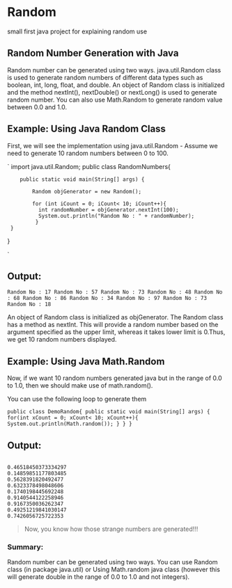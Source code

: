 # Random
small first java project for explaining random use

## Random Number Generation with Java
Random number can be generated using two ways. java.util.Random class is used to generate random numbers of different data types such as boolean, int, long, float, and double. An object of Random class is initialized and the method nextInt(), nextDouble() or nextLong() is used to generate random number. You can also use Math.Random to generate random value between 0.0 and 1.0.

## Example: Using Java Random Class
First, we will see the implementation using java.util.Random - Assume we need to generate 10 random numbers between 0 to 100.

`
    import java.util.Random;
    public class RandomNumbers{

        public static void main(String[] args) {

        	Random objGenerator = new Random();

            for (int iCount = 0; iCount< 10; iCount++){
              int randomNumber = objGenerator.nextInt(100);
              System.out.println("Random No : " + randomNumber); 
             }
     }
}


`

## Output:
`
    Random No : 17
    Random No : 57
    Random No : 73
    Random No : 48
    Random No : 68
    Random No : 86
    Random No : 34
    Random No : 97
    Random No : 73            
    Random No : 18 
`

An object of Random class is initialized as objGenerator. 
The Random class has a method as nextInt. This will provide a random number based on the argument specified as the upper limit, whereas it takes lower limit is 0.Thus, we get 10 random numbers displayed.

## Example: Using Java Math.Random

Now, if we want 10 random numbers generated java but in the range of 0.0 to 1.0, then we should make use of math.random().

You can use the following loop to generate them

`
public class DemoRandom{
  public static void main(String[] args) {
    for(int xCount = 0; xCount< 10; xCount++){
      System.out.println(Math.random());
    }
  }
}
`

## Output:

<code>
0.46518450373334297
0.14859851177803485
0.5628391820492477
0.6323378498048606
0.1740198445692248
0.9140544122258946
0.9167350036262347
0.49251219841030147
0.7426056725722353 
</code>

> Now, you know how those strange numbers are generated!!!

### Summary:
Random number can be generated using two ways. You can use Random class (in package java.util) or Using Math.random java class (however this will generate double in the range of 0.0 to 1.0 and not integers).

